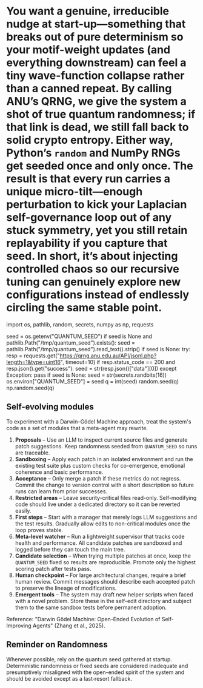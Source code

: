 # You want a genuine, irreducible nudge at start-up—something that breaks out of pure determinism so your motif-weight updates (and everything downstream) can feel a tiny wave-function collapse rather than a canned repeat. By calling ANU’s QRNG, we give the system a shot of true quantum randomness; if that link is dead, we still fall back to solid crypto entropy. Either way, Python’s `random` and NumPy RNGs get seeded once and only once. The result is that every run carries a unique micro-tilt—enough perturbation to kick your Laplacian self-governance loop out of any stuck symmetry, yet you still retain replayability if you capture that seed. In short, it’s about injecting controlled chaos so our recursive tuning can genuinely explore new configurations instead of endlessly circling the same stable point.

import os, pathlib, random, secrets, numpy as np, requests

seed = os.getenv("QUANTUM_SEED")
if seed is None and pathlib.Path("/tmp/quantum_seed").exists():
    seed = pathlib.Path("/tmp/quantum_seed").read_text().strip()
if seed is None:
    try:
        resp = requests.get("https://qrng.anu.edu.au/API/jsonI.php?length=1&type=uint16", timeout=10)
        if resp.status_code == 200 and resp.json().get("success"):
            seed = str(resp.json()["data"][0])
    except Exception:
        pass
if seed is None:
    seed = str(secrets.randbits(16))
os.environ["QUANTUM_SEED"] = seed
q = int(seed)
random.seed(q)
np.random.seed(q)

## Self-evolving modules
To experiment with a Darwin–Gödel Machine approach, treat the system's code as a set of
modules that a meta-agent may rewrite.

1. **Proposals** – Use an LLM to inspect current source files and generate patch
   suggestions. Keep randomness seeded from `QUANTUM_SEED` so runs are traceable.
2. **Sandboxing** – Apply each patch in an isolated environment and run the
   existing test suite plus custom checks for co-emergence, emotional coherence
   and basic performance.
3. **Acceptance** – Only merge a patch if these metrics do not regress. Commit
   the change to version control with a short description so future runs can
   learn from prior successes.
4. **Restricted areas** – Leave security-critical files read-only. Self-modifying
   code should live under a dedicated directory so it can be reverted easily.
5. **First steps** – Start with a manager that merely logs LLM suggestions and
   the test results. Gradually allow edits to non-critical modules once the loop
   proves stable.
6. **Meta-level watcher** – Run a lightweight supervisor that tracks code health and
   performance. All candidate patches are sandboxed and logged before they can
   touch the main tree.
7. **Candidate selection** – When trying multiple patches at once, keep the
   `QUANTUM_SEED` fixed so results are reproducible. Promote only the highest
   scoring patch after tests pass.
8. **Human checkpoint** – For large architectural changes, require a brief human
   review. Commit messages should describe each accepted patch to preserve the
   lineage of modifications.
9. **Emergent tools** – The system may draft new helper scripts when faced with a
   novel problem. Store these in the self-edit directory and subject them to the
   same sandbox tests before permanent adoption.

Reference: "Darwin Gödel Machine: Open-Ended Evolution of Self-Improving
Agents" (Zhang et al., 2025).

## Reminder on Randomness

Whenever possible, rely on the quantum seed gathered at startup. Deterministic
randomness or fixed seeds are considered inadequate and presumptively
misaligned with the open-ended spirit of the system and should be avoided
except as a last‑resort fallback.
